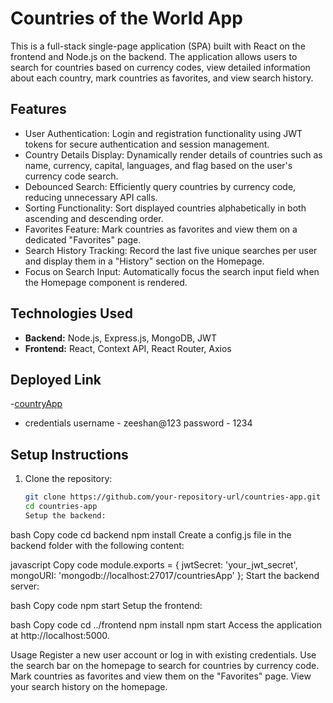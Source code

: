 # Countries of the World App

This is a full-stack single-page application (SPA) built with React on the frontend and Node.js on the backend. The application allows users to search for countries based on currency codes, view detailed information about each country, mark countries as favorites, and view search history.

## Features

- User Authentication: Login and registration functionality using JWT tokens for secure authentication and session management.
- Country Details Display: Dynamically render details of countries such as name, currency, capital, languages, and flag based on the user's currency code search.
- Debounced Search: Efficiently query countries by currency code, reducing unnecessary API calls.
- Sorting Functionality: Sort displayed countries alphabetically in both ascending and descending order.
- Favorites Feature: Mark countries as favorites and view them on a dedicated "Favorites" page.
- Search History Tracking: Record the last five unique searches per user and display them in a "History" section on the Homepage.
- Focus on Search Input: Automatically focus the search input field when the Homepage component is rendered.

## Technologies Used

- **Backend:** Node.js, Express.js, MongoDB, JWT
- **Frontend:** React, Context API, React Router, Axios

## Deployed Link

-[countryApp](https://country-details-h445.vercel.app/)

- credentials
  username - zeeshan@123
  password - 1234

## Setup Instructions

1. Clone the repository:

   ```bash
   git clone https://github.com/your-repository-url/countries-app.git
   cd countries-app
   Setup the backend:
   ```

bash
Copy code
cd backend
npm install
Create a config.js file in the backend folder with the following content:

javascript
Copy code
module.exports = {
jwtSecret: 'your_jwt_secret',
mongoURI: 'mongodb://localhost:27017/countriesApp'
};
Start the backend server:

bash
Copy code
npm start
Setup the frontend:

bash
Copy code
cd ../frontend
npm install
npm start
Access the application at http://localhost:5000.

Usage
Register a new user account or log in with existing credentials.
Use the search bar on the homepage to search for countries by currency code.
Mark countries as favorites and view them on the "Favorites" page.
View your search history on the homepage.
